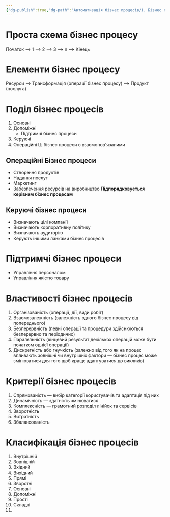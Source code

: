 ```yaml
---
{"dg-publish":true,"dg-path":"Автоматизація бізнес процесів/1. Бізнес процеси.md","permalink":"/avtomatizacziya-biznes-proczesiv/1-biznes-proczesi/"}
---
```


# Проста схема бізнес процесу
Початок --> 1 --> 2 --> 3 --> n --> Кінець
# Елементи бізнес процесу
Ресурси --> Трансформація (операції бізнес процесу) --> Продукт (послуга)
# Поділ бізнес процесів
1. Основні
2. Допоміжні
   - Підтримчі бізнес процеси
3. Керуючі
4. Операційні
   Ці бізнес процеси є взаємопов'язаними
## Операційні Бізнес процеси
- Створення продуктів
- Надання послуг
- Маркетинг
- Забезпечення ресурсів на виробництво
  **Підпорядковується керівним бізнес процесам**
## Керуючі бізнес процеси
- Визначають цілі компанії
- Визначають корпоративну політику
- Визначають аудиторію
- Керують іншими ланками бізнес процесів
# Підтримчі бізнес процеси
- Управління персоналом
- Управління якістю товару
# Властивості бізнес процесів
1. Організованість (операції, дії, види робіт)
2. Взаємозалежність (залежність одного бізнес процесу від попереднього)
3. Безперервність (певні операції та процедури здійснюються безперервно та періодично)
4. Паралельність (кінцевий результат декількох операцій може бути початком однієї операції)
5. Дискретність або гнучкість (залежно від того як на процес впливають зовнішні чи внутрішніх фактори — бізнес процес може змінюватися для того щоб краще адаптуватися до викликів)
# Критерії бізнес процесів
1. Спрямованість — вибір категорії користувачів та адаптація під них
2. Динамічність — здатність змінюватися
3. Комплексність — грамотний розподіл лінійок та сервісів
4. Зворотність
5. Витратність
6. Збалансованість
# Класифікація бізнес процесів
1. Внутрішній
2. Зовнішній
3. Вхідний
4. Вихідний
5. Прямі
6. Зворотні
7. Основні
8. Допоміжні
9. Прості
10. Складні
11. 
